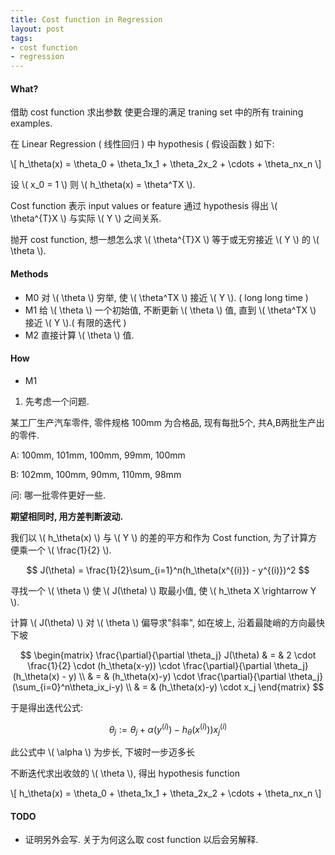 ```yaml
---
title: Cost function in Regression
layout: post
tags:
- cost function
- regression
---
```


#### What?

借助 cost function 求出参数  使更合理的满足 traning set 中的所有 training examples.

在 Linear Regression ( 线性回归 ) 中 hypothesis ( 假设函数 ) 如下:

\\[ h_\theta(x) = \theta_0 + \theta_1x_1 + \theta_2x_2 + \cdots + \theta_nx_n \\]

设 \\( x_0 = 1 \\) 则 \\( h_\theta(x) = \theta^TX \\).

Cost function 表示 input values or feature 通过 hypothesis 得出 \\( \theta^{T}X \\) 与实际 \\( Y \\) 之间关系.

抛开 cost function, 想一想怎么求 \\( \theta^{T}X \\) 等于或无穷接近 \\( Y \\) 的 \\( \theta \\).

#### Methods

  * M0  对 \\( \theta \\) 穷举, 使 \\( \theta^TX \\) 接近 \\( Y \\). ( long long time )
  * M1  给 \\( \theta \\) 一个初始值, 不断更新 \\( \theta \\) 值, 直到 \\( \theta^TX \\) 接近 \\( Y \\).( 有限的迭代 )
  * M2  直接计算 \\( \theta \\) 值.

#### How

  * M1

1. 先考虑一个问题.

某工厂生产汽车零件, 零件规格 100mm 为合格品, 现有每批5个, 共A,B两批生产出的零件.

A: 100mm, 101mm, 100mm, 99mm, 100mm

B: 102mm, 100mm, 90mm, 110mm, 98mm

问: 哪一批零件更好一些.

**期望相同时, 用方差判断波动.**

我们以 \\( h_\theta(x) \\) 与 \\( Y \\) 的差的平方和作为 Cost function, 为了计算方便乘一个 \\( \frac{1}{2} \\).

$$ J(\theta) = \frac{1}{2}\sum_{i=1}^n(h_\theta(x^{(i)}) - y^{(i)})^2 $$

寻找一个 \\( \theta \\) 使 \\( J(\theta) \\) 取最小值, 使 \\( h_\theta X \rightarrow Y \\).

计算 \\( J(\theta) \\) 对 \\( \theta \\) 偏导求"斜率", 如在坡上, 沿着最陡峭的方向最快下坡

$$ \begin{matrix}
\frac{\partial}{\partial \theta_j} J(\theta) & = & 2 \cdot \frac{1}{2} \cdot (h_\theta(x-y)) \cdot \frac{\partial}{\partial \theta_j}(h_\theta(x) - y) \\
 & = & (h_\theta(x)-y) \cdot \frac{\partial}{\partial \theta_j}(\sum_{i=0}^n\theta_ix_i-y) \\
 & = & (h_\theta(x)-y) \cdot x_j
\end{matrix} $$

于是得出迭代公式:

$$ \theta_j := \theta_j + \alpha (y^{(i)}) - h_\theta(x^{(i)})) x_j^{(i)} $$

此公式中 \\( \alpha \\) 为步长, 下坡时一步迈多长

不断迭代求出收敛的 \\( \theta \\), 得出 hypothesis function

\\[ h_\theta(x) = \theta_0 + \theta_1x_1 + \theta_2x_2 + \cdots + \theta_nx_n \\]

#### TODO

* 证明另外会写. 关于为何这么取 cost function 以后会另解释.
